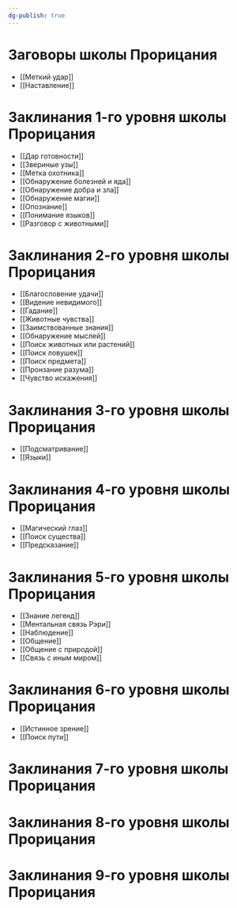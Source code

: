 ```yaml
---
dg-publish: true
---
```

# Заговоры школы Прорицания
- [[Меткий удар]]
- [[Наставление]]
# Заклинания 1-го уровня школы Прорицания
- [[Дар готовности]]
- [[Звериные узы]]
- [[Метка охотника]]
- [[Обнаружение болезней и яда]]
- [[Обнаружение добра и зла]]
- [[Обнаружение магии]]
- [[Опознание]]
- [[Понимание языков]]
- [[Разговор с животными]]
# Заклинания 2-го уровня школы Прорицания
- [[Благословение удачи]]
- [[Видение невидимого]]
- [[Гадание]]
- [[Животные чувства]]
- [[Заимствованные знания]]
- [[Обнаружение мыслей]]
- [[Поиск животных или растений]]
- [[Поиск ловушек]]
- [[Поиск предмета]]
- [[Пронзание разума]]
- [[Чувство искажения]]
# Заклинания 3-го уровня школы Прорицания
- [[Подсматривание]]
- [[Языки]]
# Заклинания 4-го уровня школы Прорицания
- [[Магический глаз]]
- [[Поиск существа]]
- [[Предсказание]]
# Заклинания 5-го уровня школы Прорицания
- [[Знание легенд]]
- [[Ментальная связь Рэри]]
- [[Наблюдение]]
- [[Общение]]
- [[Общение с природой]]
- [[Связь с иным миром]]
# Заклинания 6-го уровня школы Прорицания
- [[Истинное зрение]]
- [[Поиск пути]]
# Заклинания 7-го уровня школы Прорицания
# Заклинания 8-го уровня школы Прорицания
# Заклинания 9-го уровня школы Прорицания